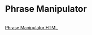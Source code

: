 <h1>Phrase Manipulator</h1>
 <br>
<a href="https://nighthawk-real.github.io/cis-2013-programs/phrase-manipulator/phraseStr.html">Phrase Manipulator HTML</a>
<br>

